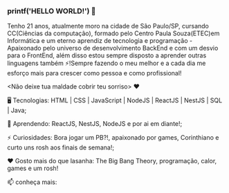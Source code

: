 ### printf('HELLO WORLD!') 👋
Tenho 21 anos, atualmente moro na cidade de São Paulo/SP, cursando CC(Ciências da computação), formado pelo Centro Paula Souza(ETEC)em Informática e um eterno aprendiz de tecnologia e programação - Apaixonado pelo universo de desenvolvimento BackEnd e com um desvio para o FrontEnd, além disso estou sempre disposto a aprender outras linguagens também ⚡!Sempre fazendo o meu melhor e a cada dia me esforço mais para crescer como pessoa e como profissional! 

<Não deixe tua maldade cobrir teu sorriso> ❤

🖥️ Tecnologias: HTML | CSS | JavaScript | NodeJS | ReactJS | NestJS | SQL | Java;

🌱 Aprendendo: ReactJS, NestJS, NodeJS e por ai em diante!;

⚡ Curiosidades: Bora jogar um PB?!, apaixonado por games, Corinthiano e curto uns rosh aos finais de semana!;

❤️ Gosto mais do que lasanha: The Big Bang Theory, programação, calor, games e um rosh!

📫 conheça mais:
